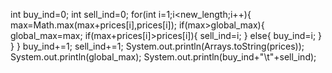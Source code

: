 int buy_ind=0;
int sell_ind=0;
for(int i=1;i<new_length;i++){
max=Math.max(max+prices[i],prices[i]);
if(max>global_max){
global_max=max;
if(max+prices[i]>prices[i]){
sell_ind=i;
}
else{
buy_ind=i;
}
​
}
}
buy_ind+=1;
sell_ind+=1;
System.out.println(Arrays.toString(prices));
System.out.println(global_max);
System.out.println(buy_ind+"\t"+sell_ind);